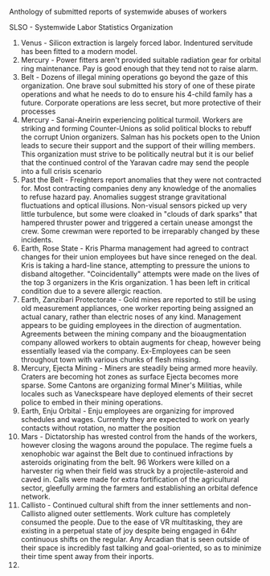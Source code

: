 Anthology of submitted reports of systemwide abuses of workers

SLSO - Systemwide Labor Statistics Organization

1. Venus - Silicon extraction is largely forced labor. Indentured servitude has been fitted to a modern model. 
2. Mercury - Power fitters aren't provided suitable radiation gear for orbital ring maintenance. Pay is good enough that they tend not to raise alarm.
3. Belt - Dozens of illegal mining operations go beyond the gaze of this organization. One brave soul submitted his story of one of these pirate operations and what he needs to do to ensure his 4-child family has a future. Corporate operations are less secret, but more protective of their processes
4. Mercury - Sanai-Aneirin experiencing political turmoil. Workers are striking and forming Counter-Unions as solid political blocks to rebuff the corrupt Union organizers. Salman has his pockets open to the Union leads to secure their support and the support of their willing members. This organization must strive to be politically neutral but it is our belief that the continued control of the Yaravan cadre may send the people into a full crisis scenario
5. Past the Belt - Freighters report anomalies that they were not contracted for. Most contracting companies deny any knowledge of the anomalies to refuse hazard pay. Anomalies suggest strange gravitational fluctuations and optical illusions. Non-visual sensors picked up very little turbulence, but some were cloaked in "clouds of dark sparks" that hampered thruster power and triggered a certain unease amongst the crew. Some crewman were reported to be irreparably changed by these incidents.
6. Earth, Rose State - Kris Pharma management had agreed to contract changes for their union employees but have since reneged on the deal. Kris is taking a hard-line stance, attempting to pressure the unions to disband altogether. "Coincidentally" attempts were made on the lives of the top 3 organizers in the Kris organization. 1 has been left in critical condition due to a severe allergic reaction.
7. Earth, Zanzibari Protectorate - Gold mines are reported to still be using old measurement appliances, one worker reporting being assigned an actual canary, rather than electric noses of any kind. Management appears to be guiding employees in the direction of augmentation. Agreements between the mining company and the bioaugmentation company allowed workers to obtain augments for cheap, however being essentially leased via the company. Ex-Employees can be seen throughout town with various chunks of flesh missing.
8. Mercury, Ejecta Mining - Miners are steadily being armed more heavily. Craters are becoming hot zones as surface Ejecta becomes more sparse. Some Cantons are organizing formal Miner's Militias, while locales such as Vaneckspeare have deployed elements of their secret police to embed in their mining operations.
9. Earth, Enju Orbital - Enju employees are organizing for improved schedules and wages. Currently they are expected to work on yearly contacts without rotation, no matter the position
10. Mars - Dictatorship has wrested control from the hands of the workers, however closing the wagons around the populace. The regime fuels a xenophobic war against the Belt due to continued infractions by asteroids originating from the belt. 96 Workers were killed on a harvester rig when their field was struck by a projectile-asteroid and caved in. Calls were made for extra fortification of the agricultural sector, gleefully arming the farmers and establishing an orbital defence network.
11. Callisto - Continued cultural shift from the inner settlements and non-Callisto aligned outer settlements. Work culture has completely consumed the people. Due to the ease of VR multitasking, they are existing in a perpetual state of joy despite being engaged in 64hr continuous shifts on the regular. Any Arcadian that is seen outside of their space is incredibly fast talking and goal-oriented, so as to minimize their time spent away from their inports.
12. 
